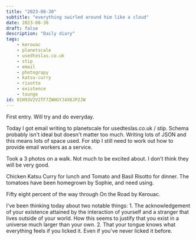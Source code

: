 ```yaml
---
title: "2023-08-30"
subtitle: "everything swirled around him like a cloud"
date: 2023-08-30
draft: false
description: "Daily diary"
tags:
    - kerouac
    - planetscale
    - usedteslas.co.uk
    - stip
    - email
    - photograpy
    - katsu-curry
    - risotto
    - existence
    - tounge
id: 01H93V2V2TF7ZWHGYJ4X8JP2JW
---
```


First entry. Will try and do everyday.

Today I got email writing to planetscale for usedteslas.co.uk / stip. Schema probably isn't ideal but doesn't matter too much. Writing lots of JSON and this means lots of space used. For stip I still need to work out how to provide email workers as a service.

Took a 3 photos on a walk. Not much to be excited about. I don't think they will be very good.

Chicken Katsu Curry for lunch and Tomato and Basil Risotto for dinner. The tomatoes have been homegrown by Sophie, and need using.

Fifty eight percent of the way through On the Road by Kerouac.

I've been thinking today about two notable things: 1. The acknowledgement of your existence attained by the interaction of yourself and a stranger that lives outside of your world. How this seems to justify that you exist in a universe much larger than your own. 2. That your tongue knows what everything feels if you licked it. Even if you've never licked it before.